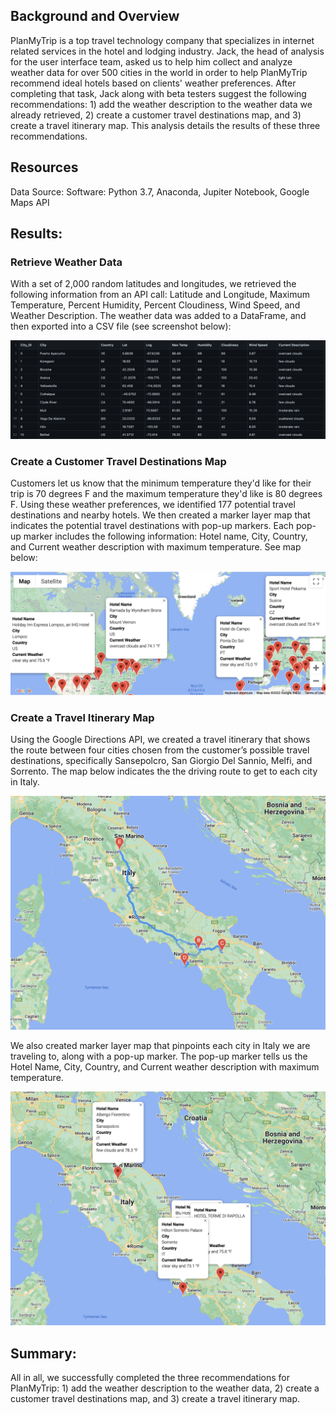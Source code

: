
## Background and Overview

PlanMyTrip is a top travel technology company that specializes in internet related services in the hotel and lodging industry. Jack, the head of analysis for the user interface team, asked us to help him collect and analyze weather data for over 500 cities in the world in order to help PlanMyTrip recommend ideal hotels based on clients' weather preferences. After completing that task, Jack along with beta testers suggest the following recommendations: 1) add the weather description to the weather data we already retrieved, 2) create a customer travel destinations map, and 3) create a travel itinerary map. This analysis details the results of these three recommendations. 

## Resources
Data Source: 
Software: Python 3.7, Anaconda, Jupiter Notebook, Google Maps API


## Results: 

### Retrieve Weather Data

With a set of 2,000 random latitudes and longitudes, we retrieved the following information from an API call: Latitude and Longitude, Maximum Temperature, Percent Humidity, Percent Cloudiness, Wind Speed, and Weather Description. The weather data was added to a DataFrame, and then exported into a CSV file (see screenshot below):

![WeatherPy_Database_csv](https://github.com/MichaelaAnastasiaAustin/World_Weather_Analysis/blob/main/Weather_Database_csv_screenshot.png)

### Create a Customer Travel Destinations Map

Customers let us know that the minimum temperature they'd like for their trip is 70 degrees F and the maximum temperature they'd like is 80 degrees F. Using these weather preferences, we identified 177 potential travel destinations and nearby hotels. We then created a marker layer map that indicates the potential travel destinations with pop-up markers. Each pop-up marker includes the following information: Hotel name, City, Country, and Current weather description with maximum temperature. See map below:


![WeatherPy_vacation_map](https://github.com/MichaelaAnastasiaAustin/World_Weather_Analysis/blob/main/Vacation_Search/WeatherPy_vacation_map.png)

### Create a Travel Itinerary Map


Using the Google Directions API, we created a travel itinerary that shows the route between four cities chosen from the customer’s possible travel destinations, specifically Sansepolcro, San Giorgio Del Sannio, Melfi, and Sorrento. The map below indicates the the driving route to get to each city in Italy.


![WeatherPy_travel_map](https://github.com/MichaelaAnastasiaAustin/World_Weather_Analysis/blob/main/Vacation_Itinerary/WeatherPy_travel_map.png)

We also created marker layer map that pinpoints each city in Italy we are traveling to, along with a pop-up marker. The pop-up marker tells us the Hotel Name, City, Country, and Current weather description with maximum temperature.

![WeatherPy_travel_map_markers.png](https://github.com/MichaelaAnastasiaAustin/World_Weather_Analysis/blob/main/Vacation_Itinerary/WeatherPy_travel_map_markers.png)

## Summary: 

All in all, we successfully completed the three recommendations for PlanMyTrip: 1) add the weather description to the weather data, 2) create a customer travel destinations map, and 3) create a travel itinerary map.
